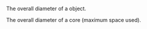 The overall diameter of a object.


<!-- comment -->


The overall diameter of a core (maximum space used).


